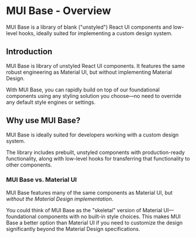 # MUI Base - Overview

<p class="description">MUI Base is a library of blank ("unstyled") React UI components and low-level hooks, ideally suited for implementing a custom design system.</p>

## Introduction

MUI Base is library of unstyled React UI components.
It features the same robust engineering as Material UI, but without implementing Material Design.

With MUI Base, you can rapidly build on top of our foundational components using any styling solution you choose—no need to override any default style engines or settings.

## Why use MUI Base?

MUI Base is ideally suited for developers working with a custom design system.

The library includes prebuilt, unstyled components with production-ready functionality, along with low-level hooks for transferring that functionality to other components.

### MUI Base vs. Material UI

MUI Base features many of the same components as Material UI, but _without the Material Design implementation_.

You could think of MUI Base as the "skeletal" version of Material UI—foundational components with no built-in style choices.
This makes MUI Base a better option than Material UI if you need to customize the design significantly beyond the Material Design specifications.
